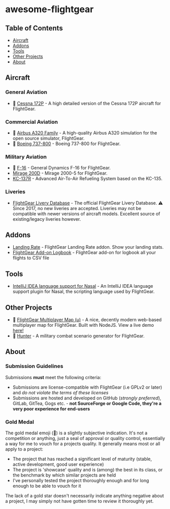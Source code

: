 # awesome-flightgear

## Table of Contents
- [Aircraft](#aircraft)
- [Addons](#addons)
- [Tools](#tools)
- [Other Projects](#other-projects)
- [About](#about)
## Aircraft

### General Aviation
- 🥇 [Cessna 172P](https://github.com/c172p-team/c172p) - A high detailed version of the Cessna 172P aircraft for FlightGear.

### Commercial Aviation
- 🥇 [Airbus A320 Family](https://github.com/legoboyvdlp/A320-family) - A high-quality Airbus A320 simulation for the open source simulator, FlightGear.
- 🥇 [Boeing 737-800](https://github.com/YV3399/737-800YV) - Boeing 737-800 for FlightGear.

### Military Aviation
- 🥇 [F-16](https://github.com/NikolaiVChr/f16) - General Dynamics F-16 for FlightGear.
- [Mirage 200D](https://github.com/5H1N0B11/flightgear-mirage2000) - Mirage 2000-5 for FlightGear.
- [KC-137R](https://github.com/JMaverick16/KC-137R) - Advanced Air-To-Air Refueling System based on the KC-135.

### Liveries

- [FlightGear Livery Database](https://liveries.flightgear.org/) - The official FlightGear Livery Database. ⚠️ Since 2017, no new liveries are accepted. Liveries may not be compatible with newer versions of aircraft models. Excellent source of existing/legacy liveries however.

## Addons
- [Landing Rate](https://github.com/RenanMsV/landing_rate) - FlightGear Landing Rate addon. Show your landing stats.
- [FlightGear Add-on Logbook](https://github.com/PlayeRom/flightgear-addon-logbook) - FlightGear add-on for logbook all your flights to CSV file

## Tools
- [IntelliJ IDEA language support for Nasal](https://github.com/BobDotCom/Nasal) - An IntelliJ IDEA language support plugin for Nasal, the scripting language used by FlightGear.

## Other Projects

- 🥇 [FlightGear Multiplayer Map (µ)](https://github.com/t3r/mpmap.js) - A nice, decently modern web-based multiplayer map for FlightGear. Built with NodeJS. View a live demo [here!](https://mpmap03.flightgear.org/)
- 🥇 [Hunter](https://gitlab.com/vanosten/hunter) - A military combat scenario generator for FlightGear.


## About

### Submission Guidelines

Submissions **must** meet the following criteria:
- Submissions are license-compatible with FlightGear (i.e GPLv2 or later) and _do not violate the terms of these licenses_
- Submissions are hosted and developed on GitHub (_strongly preferred_), GitLab, GitTea, Gogs etc. - **not SourceForge or Google Code, they're a very poor experience for end-users**

### Gold Medal

The gold medal emoji (🥇) is a slightly subjective indication. It's not a competition or anything, just a seal of approval or quality control, essentially a way for me to vouch for a projects quality. It generally means most or all apply to a project:
- The project that has reached a significant level of maturity (stable, active development, good user experience) 
- The project is 'showcase' quality and is (among) the best in its class, or the benchmark by which similar projects are held
- I've personally tested the project thoroughly enough and for long enough to be able to vouch for it

The lack of a gold star doesn't necessarily indicate anything negative about a project, I may simply not have gotten time to review it thoroughly yet.
